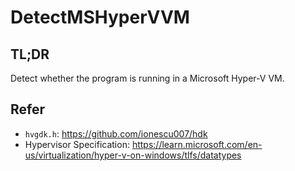 # DetectMSHyperVVM

## TL;DR

Detect whether the program is running in a Microsoft Hyper-V VM.

## Refer

- `hvgdk.h`: https://github.com/ionescu007/hdk
- Hypervisor Specification: https://learn.microsoft.com/en-us/virtualization/hyper-v-on-windows/tlfs/datatypes
